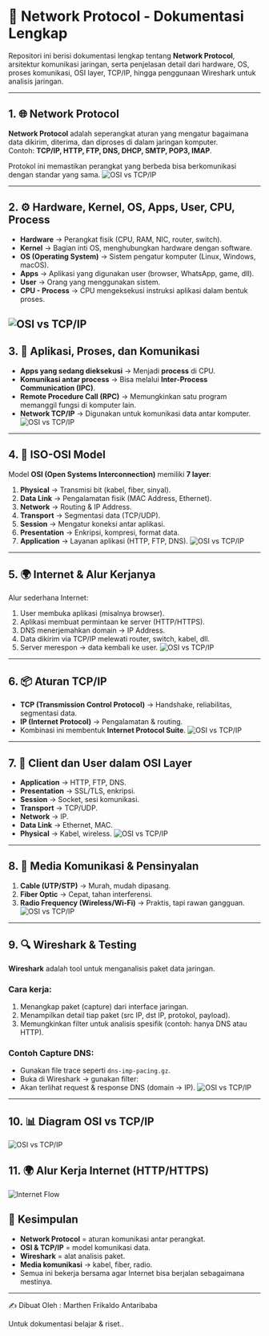 # 📡 Network Protocol - Dokumentasi Lengkap

Repositori ini berisi dokumentasi lengkap tentang **Network Protocol**, arsitektur komunikasi jaringan, serta penjelasan detail dari hardware, OS, proses komunikasi, OSI layer, TCP/IP, hingga penggunaan Wireshark untuk analisis jaringan.  

---

## 1. 🌐 Network Protocol
**Network Protocol** adalah seperangkat aturan yang mengatur bagaimana data dikirim, diterima, dan diproses di dalam jaringan komputer.  
Contoh: **TCP/IP, HTTP, FTP, DNS, DHCP, SMTP, POP3, IMAP**.  

Protokol ini memastikan perangkat yang berbeda bisa berkomunikasi dengan standar yang sama.
![OSI vs TCP/IP](https://miro.medium.com/v2/resize:fit:1400/1*IEclStutMU6sQVd_Tls7rw@2x.jpeg)

---

## 2. ⚙️ Hardware, Kernel, OS, Apps, User, CPU, Process
- **Hardware** → Perangkat fisik (CPU, RAM, NIC, router, switch).
- **Kernel** → Bagian inti OS, menghubungkan hardware dengan software.
- **OS (Operating System)** → Sistem pengatur komputer (Linux, Windows, macOS).
- **Apps** → Aplikasi yang digunakan user (browser, WhatsApp, game, dll).
- **User** → Orang yang menggunakan sistem.
- **CPU - Process** → CPU mengeksekusi instruksi aplikasi dalam bentuk proses.

![OSI vs TCP/IP](https://encrypted-tbn0.gstatic.com/images?q=tbn:ANd9GcR33GgWM0LS9AIz_ZVcVD9MtrtLLNAebZ1FfA&s)
---

## 3. 🚀 Aplikasi, Proses, dan Komunikasi
- **Apps yang sedang dieksekusi** → Menjadi **process** di CPU.
- **Komunikasi antar process** → Bisa melalui **Inter-Process Communication (IPC)**.
- **Remote Procedure Call (RPC)** → Memungkinkan satu program memanggil fungsi di komputer lain.
- **Network TCP/IP** → Digunakan untuk komunikasi data antar komputer.
![OSI vs TCP/IP](images/gambar3.png)
---

## 4. 📑 ISO-OSI Model
Model **OSI (Open Systems Interconnection)** memiliki **7 layer**:

1. **Physical** → Transmisi bit (kabel, fiber, sinyal).
2. **Data Link** → Pengalamatan fisik (MAC Address, Ethernet).
3. **Network** → Routing & IP Address.
4. **Transport** → Segmentasi data (TCP/UDP).
5. **Session** → Mengatur koneksi antar aplikasi.
6. **Presentation** → Enkripsi, kompresi, format data.
7. **Application** → Layanan aplikasi (HTTP, FTP, DNS).
![OSI vs TCP/IP](images/gambar4.png)
---

## 5. 🌍 Internet & Alur Kerjanya
Alur sederhana Internet:
1. User membuka aplikasi (misalnya browser).
2. Aplikasi membuat permintaan ke server (HTTP/HTTPS).
3. DNS menerjemahkan domain → IP Address.
4. Data dikirim via TCP/IP melewati router, switch, kabel, dll.
5. Server merespon → data kembali ke user.
![OSI vs TCP/IP](images/gambar5.png)
---

## 6. 📦 Aturan TCP/IP
- **TCP (Transmission Control Protocol)** → Handshake, reliabilitas, segmentasi data.
- **IP (Internet Protocol)** → Pengalamatan & routing.
- Kombinasi ini membentuk **Internet Protocol Suite**.
![OSI vs TCP/IP](images/gambar6.png)
---

## 7. 👥 Client dan User dalam OSI Layer
- **Application** → HTTP, FTP, DNS.
- **Presentation** → SSL/TLS, enkripsi.
- **Session** → Socket, sesi komunikasi.
- **Transport** → TCP/UDP.
- **Network** → IP.
- **Data Link** → Ethernet, MAC.
- **Physical** → Kabel, wireless.
![OSI vs TCP/IP](images/gambar7.png)

---

## 8. 📡 Media Komunikasi & Pensinyalan
1. **Cable (UTP/STP)** → Murah, mudah dipasang.
2. **Fiber Optic** → Cepat, tahan interferensi.
3. **Radio Frequency (Wireless/Wi-Fi)** → Praktis, tapi rawan gangguan.
![OSI vs TCP/IP](images/gambar8.gif)
---

## 9. 🔍 Wireshark & Testing
**Wireshark** adalah tool untuk menganalisis paket data jaringan.  

### Cara kerja:
1. Menangkap paket (capture) dari interface jaringan.
2. Menampilkan detail tiap paket (src IP, dst IP, protokol, payload).
3. Memungkinkan filter untuk analisis spesifik (contoh: hanya DNS atau HTTP).

### Contoh Capture DNS:
- Gunakan file trace seperti `dns-imp-pacing.gz`.
- Buka di Wireshark → gunakan filter:
- Akan terlihat request & response DNS (domain → IP).
![OSI vs TCP/IP](images/gambar9.png)
---


## 10. 📊 Diagram OSI vs TCP/IP
![OSI vs TCP/IP](images/osi_vs_tcpip.png)

## 11. 🌍 Alur Kerja Internet (HTTP/HTTPS)
![Internet Flow](images/internet_flow.png)

## 📌 Kesimpulan
- **Network Protocol** = aturan komunikasi antar perangkat.  
- **OSI & TCP/IP** = model komunikasi data.  
- **Wireshark** = alat analisis paket.  
- **Media komunikasi** → kabel, fiber, radio.  
- Semua ini bekerja bersama agar Internet bisa berjalan sebagaimana mestinya.  

---

✍️ Dibuat Oleh : Marthen Frikaldo Antaribaba

Untuk dokumentasi belajar & riset..  

